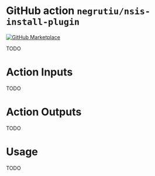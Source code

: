 # GitHub action `negrutiu/nsis-install-plugin`

[![GitHub Marketplace](https://img.shields.io/badge/Marketplace-GitHub%20Actions-blue?logo=github)]()

TODO

# Action Inputs

TODO

# Action Outputs

TODO

# Usage

TODO
